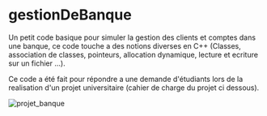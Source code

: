 # gestionDeBanque
Un petit code basique pour simuler la gestion des clients et comptes dans une banque, ce code touche a des notions diverses en C++ (Classes, association de classes, pointeurs, allocation dynamique, lecture et ecriture sur un fichier  ...).

Ce code a été fait pour répondre a une demande d'étudiants lors de la realisation d'un projet universitaire (cahier de charge du projet ci dessous).


![projet_banque](https://user-images.githubusercontent.com/87968764/184623895-c3b033e2-601e-4a45-8b80-35510efdfc03.jpg)

